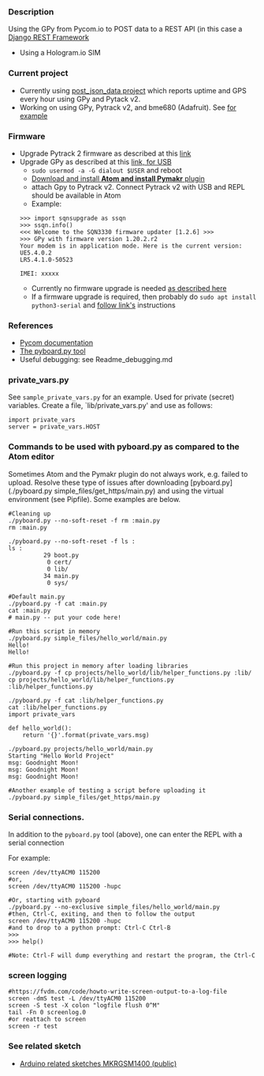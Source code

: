 ### Description
Using the GPy from Pycom.io to POST data to a REST API (in this case a [Django REST Framework](https://www.django-rest-framework.org/)
* Using a Hologram.io SIM

### Current project 
* Currently using [post_json_data project](https://github.com/johnedstone/pycom-gpy/tree/main/projects/post_json_data) which reports uptime and GPS every hour using GPy and Pytack v2.
* Working on using GPy, Pytrack v2, and bme680 (Adafruit). See [for example](https://github.com/johnedstone/pycom-gpy/blob/main/Readme_bme680.md)

### Firmware
* Upgrade Pytrack 2 firmware as described at this [link](https://docs.pycom.io/updatefirmware/expansionboard/)
* Upgrade GPy as described at this [link, for USB](https://docs.pycom.io/updatefirmware/ltemodem/)
    * `sudo usermod -a -G dialout $USER` and reboot 
    * [Download and install __Atom and install Pymakr__ plugin](https://docs.pycom.io/gettingstarted/software/atom/)
    * attach Gpy to Pytrack v2.  Connect Pytrack v2 with USB and REPL should be available in Atom
    * Example:
    ```
    >>> import sqnsupgrade as ssqn
    >>> ssqn.info()
    <<< Welcome to the SQN3330 firmware updater [1.2.6] >>>
    >>> GPy with firmware version 1.20.2.r2
    Your modem is in application mode. Here is the current version:
    UE5.4.0.2
    LR5.4.1.0-50523

    IMEI: xxxxx
    ```
    * Currently no firmware upgrade is needed [as described here](https://docs.pycom.io/updatefirmware/ltemodem/)
    * If a firmware upgrade is required, then probably do `sudo apt install python3-serial` and [follow link's](https://docs.pycom.io/updatefirmware/ltemodem/) instructions

### References 
* [Pycom documentation](https://docs.pycom.io/)
* [The pyboard.py tool](https://docs.micropython.org/en/latest/reference/pyboard.py.html)
* Useful debugging: see Readme_debugging.md

### private_vars.py
See `sample_private_vars.py` for an example. Used for private (secret) variables.  Create
a file, `lib/private_vars.py' and use as follows:

```
import private_vars
server = private_vars.HOST
```

### Commands to be used with pyboard.py as compared to the Atom editor
Sometimes Atom and the Pymakr plugin do not always work, e.g. failed to upload.
Resolve these type of issues after downloading [pyboard.py](./pyboard.py simple_files/get_https/main.py)
and using the virtual environment (see Pipfile).  Some examples are below.

```
#Cleaning up
./pyboard.py --no-soft-reset -f rm :main.py
rm :main.py

./pyboard.py --no-soft-reset -f ls :
ls :
          29 boot.py
           0 cert/
           0 lib/
          34 main.py
           0 sys/

#Default main.py
./pyboard.py -f cat :main.py
cat :main.py
# main.py -- put your code here!

#Run this script in memory
./pyboard.py simple_files/hello_world/main.py
Hello!
Hello!

#Run this project in memory after loading libraries
./pyboard.py -f cp projects/hello_world/lib/helper_functions.py :lib/
cp projects/hello_world/lib/helper_functions.py :lib/helper_functions.py

./pyboard.py -f cat :lib/helper_functions.py
cat :lib/helper_functions.py
import private_vars

def hello_world():
    return '{}'.format(private_vars.msg)

./pyboard.py projects/hello_world/main.py
Starting "Hello World Project"
msg: Goodnight Moon!
msg: Goodnight Moon!
msg: Goodnight Moon!

#Another example of testing a script before uploading it
./pyboard.py simple_files/get_https/main.py

```
### Serial connections.
In addition to the `pyboard.py` tool (above), one can enter the REPL with a serial connection

For example:
```
screen /dev/ttyACM0 115200
#or,
screen /dev/ttyACM0 115200 -hupc

#Or, starting with pyboard
./pyboard.py --no-exclusive simple_files/hello_world/main.py
#then, Ctrl-C, exiting, and then to follow the output
screen /dev/ttyACM0 115200 -hupc
#and to drop to a python prompt: Ctrl-C Ctrl-B
>>>
>>> help()

#Note: Ctrl-F will dump everything and restart the program, the Ctrl-C
```

### screen logging
```
#https://fvdm.com/code/howto-write-screen-output-to-a-log-file
screen -dmS test -L /dev/ttyACM0 115200
screen -S test -X colon "logfile flush 0^M"
tail -Fn 0 screenlog.0
#or reattach to screen
screen -r test
```
### See related sketch
* [Arduino related sketches MKRGSM1400 (public)](https://github.com/johnedstone/mkrgsm1400-post-json-ssl)

<!---
# vim: ai et ts=4 sw=4 sts=4 nu
-->
